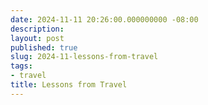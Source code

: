 ```yaml
---
date: 2024-11-11 20:26:00.000000000 -08:00
description:
layout: post
published: true
slug: 2024-11-lessons-from-travel
tags:
- travel
title: Lessons from Travel
---
```

